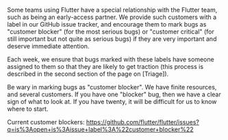Some teams using Flutter have a special relationship with the Flutter team, such as being an early-access partner. We provide such customers with a label in our GitHub issue tracker, and encourage them to mark bugs as "customer blocker" (for the most serious bugs) or "customer critical" (for still important but not quite as serious bugs) if they are very important and deserve immediate attention.

Each week, we ensure that bugs marked with these labels have someone assigned to them so that they are likely to get traction (this process is described in the second section of the page on [Triage]).

Be wary in marking bugs as "customer blocker". We have finite resources, and several customers. If you have one "blocker" bug, then we have a clear sign of what to look at. If you have twenty, it will be difficult for us to know where to start.

Current customer blockers: https://github.com/flutter/flutter/issues?q=is%3Aopen+is%3Aissue+label%3A%22customer+blocker%22
